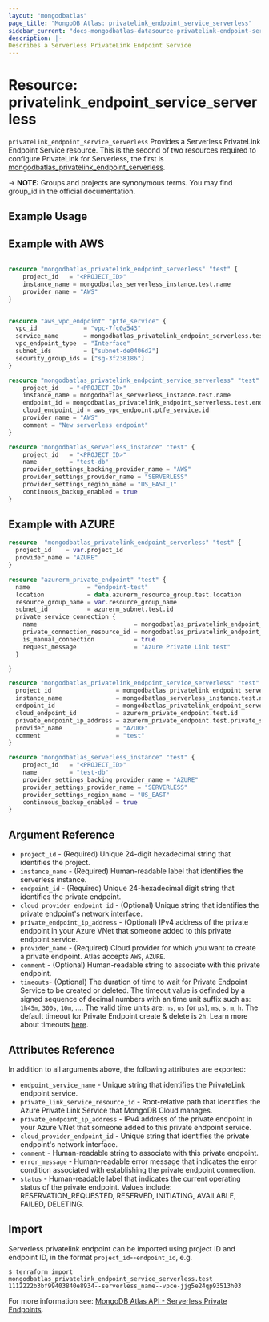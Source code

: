 ```yaml
---
layout: "mongodbatlas"
page_title: "MongoDB Atlas: privatelink_endpoint_service_serverless"
sidebar_current: "docs-mongodbatlas-datasource-privatelink-endpoint-service-serverless"
description: |-
Describes a Serverless PrivateLink Endpoint Service
---
```



# Resource: privatelink_endpoint_service_serverless

`privatelink_endpoint_service_serverless` Provides a Serverless PrivateLink Endpoint Service resource.
This is the second of two resources required to configure PrivateLink for Serverless, the first is [mongodbatlas_privatelink_endpoint_serverless](https://registry.terraform.io/providers/mongodb/mongodbatlas/latest/docs/resources/privatelink_endpoint_serverless).

-> **NOTE:** Groups and projects are synonymous terms. You may find group_id in the official documentation.

## Example Usage

## Example with AWS
```terraform

resource "mongodbatlas_privatelink_endpoint_serverless" "test" {
	project_id   = "<PROJECT_ID>"
	instance_name = mongodbatlas_serverless_instance.test.name
	provider_name = "AWS"
}
	  

resource "aws_vpc_endpoint" "ptfe_service" {
  vpc_id             = "vpc-7fc0a543"
  service_name       = mongodbatlas_privatelink_endpoint_serverless.test.endpoint_service_name
  vpc_endpoint_type  = "Interface"
  subnet_ids         = ["subnet-de0406d2"]
  security_group_ids = ["sg-3f238186"]
}

resource "mongodbatlas_privatelink_endpoint_service_serverless" "test" {
	project_id   = "<PROJECT_ID>"
	instance_name = mongodbatlas_serverless_instance.test.name
	endpoint_id = mongodbatlas_privatelink_endpoint_serverless.test.endpoint_id
	cloud_endpoint_id = aws_vpc_endpoint.ptfe_service.id
	provider_name = "AWS"
	comment = "New serverless endpoint"
}

resource "mongodbatlas_serverless_instance" "test" {
	project_id   = "<PROJECT_ID>"
	name         = "test-db"
	provider_settings_backing_provider_name = "AWS"
	provider_settings_provider_name = "SERVERLESS"
	provider_settings_region_name = "US_EAST_1"
	continuous_backup_enabled = true
}
```

## Example with AZURE
```terraform
resource  "mongodbatlas_privatelink_endpoint_serverless" "test" {
  project_id    = var.project_id
  provider_name = "AZURE"
}

resource "azurerm_private_endpoint" "test" {
  name                = "endpoint-test"
  location            = data.azurerm_resource_group.test.location
  resource_group_name = var.resource_group_name
  subnet_id           = azurerm_subnet.test.id
  private_service_connection {
    name                           = mongodbatlas_privatelink_endpoint_serverless.test.private_link_service_name
    private_connection_resource_id = mongodbatlas_privatelink_endpoint_serverless.test.private_link_service_resource_id
    is_manual_connection           = true
    request_message                = "Azure Private Link test"
  }

}

resource "mongodbatlas_privatelink_endpoint_service_serverless" "test" {
  project_id                  = mongodbatlas_privatelink_endpoint_serverless.test.project_id
  instance_name               = mongodbatlas_serverless_instance.test.name
  endpoint_id                 = mongodbatlas_privatelink_endpoint_serverless.test.endpoint_id
  cloud_endpoint_id           = azurerm_private_endpoint.test.id 
  private_endpoint_ip_address = azurerm_private_endpoint.test.private_service_connection.0.private_ip_address
  provider_name               = "AZURE"
  comment                     = "test"
}

resource "mongodbatlas_serverless_instance" "test" {
	project_id   = "<PROJECT_ID>"
	name         = "test-db"
	provider_settings_backing_provider_name = "AZURE"
	provider_settings_provider_name = "SERVERLESS"
	provider_settings_region_name = "US_EAST"
	continuous_backup_enabled = true
}
```

## Argument Reference

* `project_id` - (Required) Unique 24-digit hexadecimal string that identifies the project.
* `instance_name` - (Required) Human-readable label that identifies the serverless instance.
* `endpoint_id` - (Required) Unique 24-hexadecimal digit string that identifies the private endpoint.
* `cloud_provider_endpoint_id` - (Optional) Unique string that identifies the private endpoint's network interface.
* `private_endpoint_ip_address` - (Optional) IPv4 address of the private endpoint in your Azure VNet that someone added to this private endpoint service.
* `provider_name` - (Required) Cloud provider for which you want to create a private endpoint. Atlas accepts `AWS`, `AZURE`.
* `comment` - (Optional) Human-readable string to associate with this private endpoint.
* `timeouts`- (Optional) The duration of time to wait for Private Endpoint Service to be created or deleted. The timeout value is definded by a signed sequence of decimal numbers with an time unit suffix such as: `1h45m`, `300s`, `10m`, .... The valid time units are:  `ns`, `us` (or `µs`), `ms`, `s`, `m`, `h`. The default timeout for Private Endpoint create & delete is `2h`. Learn more about timeouts [here](https://www.terraform.io/plugin/sdkv2/resources/retries-and-customizable-timeouts).

## Attributes Reference

In addition to all arguments above, the following attributes are exported:

* `endpoint_service_name` - Unique string that identifies the PrivateLink endpoint service.
* `private_link_service_resource_id` - Root-relative path that identifies the Azure Private Link Service that MongoDB Cloud manages.
* `private_endpoint_ip_address` - IPv4 address of the private endpoint in your Azure VNet that someone added to this private endpoint service.
* `cloud_provider_endpoint_id` - Unique string that identifies the private endpoint's network interface.
* `comment` - Human-readable string to associate with this private endpoint.
* `error_message` - Human-readable error message that indicates the error condition associated with establishing the private endpoint connection.
* `status` - Human-readable label that indicates the current operating status of the private endpoint. Values include: RESERVATION_REQUESTED, RESERVED, INITIATING, AVAILABLE, FAILED, DELETING.

## Import

Serverless privatelink endpoint can be imported using project ID and endpoint ID, in the format `project_id`--`endpoint_id`, e.g.

```
$ terraform import mongodbatlas_privatelink_endpoint_service_serverless.test 1112222b3bf99403840e8934--serverless_name--vpce-jjg5e24qp93513h03
```

For more information see: [MongoDB Atlas API - Serverless Private Endpoints](https://www.mongodb.com/docs/atlas/reference/api/serverless-private-endpoints-get-one/).
